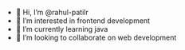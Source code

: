 - 👋 Hi, I’m @rahul-patilr
- 👀 I’m interested in frontend development
- 🌱 I’m currently learning java
- 💞️ I’m looking to collaborate on web development
  

  

<!---
rahul-patilr/rahul-patilr is a ✨ special ✨ repository because its `README.md` (this file) appears on your GitHub profile.
You can click the Preview link to take a look at your changes.
--->
